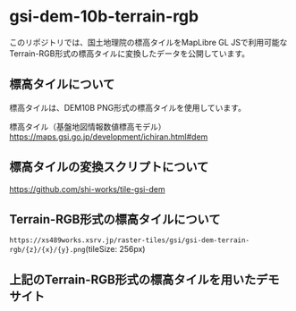 # gsi-dem-10b-terrain-rgb
このリポジトリでは、国土地理院の標高タイルをMapLibre GL JSで利用可能なTerrain-RGB形式の標高タイルに変換したデータを公開しています。

## 標高タイルについて
標高タイルは、DEM10B PNG形式の標高タイルを使用しています。

標高タイル（基盤地図情報数値標高モデル）  
https://maps.gsi.go.jp/development/ichiran.html#dem

## 標高タイルの変換スクリプトについて
https://github.com/shi-works/tile-gsi-dem

## Terrain-RGB形式の標高タイルについて
`https://xs489works.xsrv.jp/raster-tiles/gsi/gsi-dem-terrain-rgb/{z}/{x}/{y}.png`(tileSize: 256px)

## 上記のTerrain-RGB形式の標高タイルを用いたデモサイト

